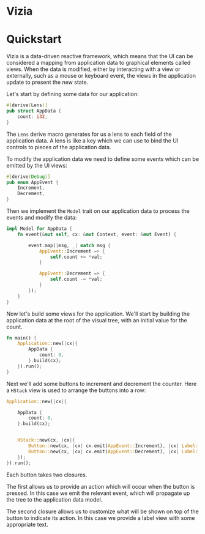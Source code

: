 # Vizia

# Quickstart

Vizia is a data-driven reactive framework, which means that the UI can be considered a mapping from application data to graphical elements called views. When the data is modified, either by interacting with a view or externally, such as a mouse or keyboard event, the views in the application update to present the new state.

Let's start by defining some data for our application:

```rust
#[derive(Lens)]
pub struct AppData {
    count: i32,
}
```

The `Lens` derive macro generates for us a lens to each field of the application data. A lens is like a key which we can use to bind the UI controls to pieces of the application data.

To modify the application data we need to define some events which can be emitted by the UI views:

```rust
#[derive(Debug)]
pub enum AppEvent {
    Increment,
    Decrement,
}
```

Then we implement the `Model` trait on our application data to process the events and modify the data:

```rust
impl Model for AppData {
    fn event(&mut self, cx: &mut Context, event: &mut Event) {

        event.map(|msg, _| match msg {
            AppEvent::Increment => {
                self.count += *val;
            }

            AppEvent::Decrement => {
                self.count -= *val;
            }
        });
    }
}
```

Now let's build some views for the application. We'll start by building the application data at the root of the visual tree, with an initial value for the count.

```rust
fn main() {
    Application::new(|cx|{
        AppData {
            count: 0,
        }.build(cx);
    }).run();
}
```

Next we'll add some buttons to increment and decrement the counter. Here a `HStack` view is used to arrange the buttons into a row:

```rust
Application::new(|cx|{

    AppData {
        count: 0,
    }.build(cx);


    HStack::new(cx, |cx|{
        Button::new(cx, |cx| cx.emit(AppEvent::Increment), |cx| Label::new(cx, "Incrememnt"));
        Button::new(cx, |cx| cx.emit(AppEvent::Decrement), |cx| Label::new(cx, "Decrement"));
    });
}).run();
```

Each button takes two closures.

The first allows us to provide an action which will occur when the button is pressed. In this case we emit the relevant event, which will propagate up the tree to the application data model.

The second closure allows us to customize what will be shown on top of the button to indicate its action. In this case we provide a label view with some appropriate text.
